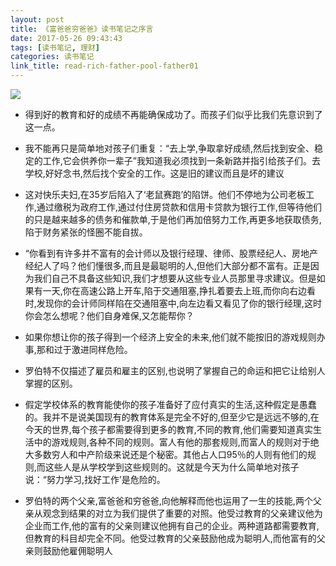 ```yaml
---
layout: post
title: 《富爸爸穷爸爸》读书笔记之序言
date: 2017-05-26 09:43:43
tags: [读书笔记, 理财]
categories: 读书笔记
link_title: read-rich-father-pool-father01
---
```

![](http://onxkn9cbz.bkt.clouddn.com/10.jpg)

- 得到好的教育和好的成绩不再能确保成功了。而孩子们似乎比我们先意识到了这一点。

- 我不能再只是简单地对孩子们重复：“去上学,争取拿好成绩,然后找到安全、稳定的工作,它会供养你一辈子”我知道我必须找到一条新路并指引给孩子们。去学校,好好念书,然后找个安全的工作。这是旧的建议而且是坏的建议 

<!--more-->

- 这对快乐夫妇,在35岁后陷入了‘老鼠赛跑’的陷饼。他们不停地为公司老板工作,通过缴税为政府工作,通过付住房贷款和信用卡贷款为银行工作,但等待他们的只是越来越多的债务和催款单,于是他们再加倍努力工作,再更多地获取债务,陷于财务紧张的怪圈不能自拔。

- “你看到有许多并不富有的会计师以及银行经理、律师、股票经纪人、房地产经纪人了吗？他们懂很多,而且是最聪明的人,但他们大部分都不富有。正是因为我们自己不具备这些知识,我们才想要从这些专业人员那里寻求建议。但是如果有一天,你在高速公路上开车,陷于交通阻塞,挣扎着要去上班,而你向右边看时,发现你的会计师同样陷在交通阻塞中,向左边看又看见了你的银行经理,这时你会怎么想呢？他们自身难保,又怎能帮你？


- 如果你想让你的孩子得到一个经济上安全的未来,他们就不能按旧的游戏规则办事,那和过于激进同样危险。


- 罗伯特不仅描述了雇员和雇主的区别,也说明了掌握自己的命运和把它让给别人掌握的区别。

- 假定学校体系的教育能使你的孩子准备好了应付真实的生活,这种假定是愚蠢的。我并不是说美国现有的教育体系是完全不好的,但至少它是远远不够的,在今天的世界,每个孩子都需要得到更多的教育,不同的教育,他们需要知道真实生活中的游戏规则,各种不同的规则。富人有他的那套规则,而富人的规则对于绝大多数穷人和中产阶级来说还是个秘密。其他占人口95％的人则有他们的规则,而这些人是从学校学到这些规则的。这就是今天为什么简单地对孩子说：“努力学习,找好工作’是危险的。

- 罗伯特的两个父亲,富爸爸和穷爸爸,向他解释而他也运用了一生的技能,两个父亲从观念到结果的对立为我们提供了重要的对照。他受过教育的父亲建议他为企业而工作,他的富有的父亲则建议他拥有自己的企业。两种道路都需要教育,但教育的科目却完全不同。他受过教育的父亲鼓励他成为聪明人,而他富有的父亲则鼓励他雇佣聪明人